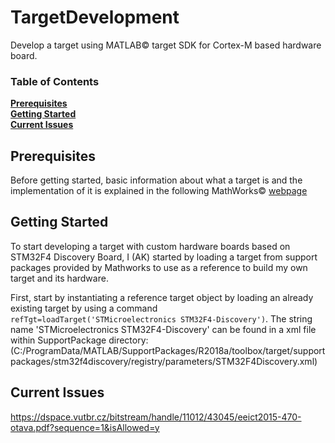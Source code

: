 # TargetDevelopment

Develop a target using MATLAB&copy; target SDK for Cortex-M based hardware board.

### Table of Contents
**[Prerequisites](#prerequisites)**<br>
**[Getting Started](#gettingstarted)**<br>
**[Current Issues](#currentissues)**<br>

## Prerequisites

Before getting started, basic information about what a target is and the implementation of it is explained in the following MathWorks&copy; [webpage](https://www.mathworks.com/help/supportpkg/armcortexm/ug/what-is-a-target.html "What Is a Target?")

## Getting Started

To start developing a target with custom hardware boards based on STM32F4 Discovery Board,
I (AK) started by loading a target from support packages provided by Mathworks to use as a
reference to build my own target and its hardware.

First, start by instantiating a reference target object by loading an already existing target by using a command `refTgt=loadTarget('STMicroelectronics STM32F4-Discovery')`. The string name 'STMicroelectronics STM32F4-Discovery' can be found in a xml file within SupportPackage directory: (C:/ProgramData/MATLAB/SupportPackages/R2018a/toolbox/target/supportpackages/stm32f4discovery/registry/parameters/STM32F4Discovery.xml)



## Current Issues






https://dspace.vutbr.cz/bitstream/handle/11012/43045/eeict2015-470-otava.pdf?sequence=1&isAllowed=y
